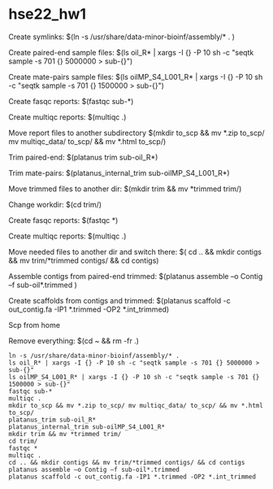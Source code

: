 # hse22_hw1

Create symlinks: $(ln -s /usr/share/data-minor-bioinf/assembly/* . )

Create paired-end sample files: $(ls oil_R* | xargs -I {} -P 10 sh -c "seqtk sample -s 701 {} 5000000 > sub-{}")

Create mate-pairs sample files: $(ls oilMP_S4_L001_R* | xargs -I {} -P 10 sh -c "seqtk sample -s 701 {} 1500000 > sub-{}")

Create fasqc reports: $(fastqc sub-*)

Create multiqc reports: $(multiqc .)

Move report files to another subdirectory $(mkdir to_scp && mv *.zip to_scp/ mv multiqc_data/ to_scp/ && mv *.html to_scp/)

Trim paired-end: $(platanus trim sub-oil_R*)

Trim mate-pairs: $(platanus_internal_trim sub-oilMP_S4_L001_R*)

Move trimmed files to another dir: $(mkdir trim && mv *trimmed trim/)

Change workdir: $(cd trim/)

Create fasqc reports: $(fastqc *)

Create multiqc reports: $(multiqc .)

Move needed files to another dir and switch there: $( cd .. && mkdir contigs && mv trim/*trimmed contigs/ && cd contigs)

Assemble contigs from paired-end trimmed: $(platanus assemble –o Contig –f sub-oil*.trimmed )

Create scaffolds from contigs and trimmed: $(platanus scaffold -c out_contig.fa -IP1 *.trimmed -OP2 *.int_trimmed)

Scp from home 

Remove everything: $(cd ~ && rm -fr .)

```
ln -s /usr/share/data-minor-bioinf/assembly/* . 
ls oil_R* | xargs -I {} -P 10 sh -c "seqtk sample -s 701 {} 5000000 > sub-{}"
ls oilMP_S4_L001_R* | xargs -I {} -P 10 sh -c "seqtk sample -s 701 {} 1500000 > sub-{}"
fastqc sub-*
multiqc .
mkdir to_scp && mv *.zip to_scp/ mv multiqc_data/ to_scp/ && mv *.html to_scp/
platanus_trim sub-oil_R*
platanus_internal_trim sub-oilMP_S4_L001_R*
mkdir trim && mv *trimmed trim/
cd trim/
fastqc *
multiqc .
cd .. && mkdir contigs && mv trim/*trimmed contigs/ && cd contigs
platanus assemble –o Contig –f sub-oil*.trimmed
platanus scaffold -c out_contig.fa -IP1 *.trimmed -OP2 *.int_trimmed
```

